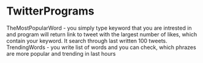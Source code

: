 # TwitterPrograms
TheMostPopularWord - you simply type keyword that you are intrested in and program will return link to tweet with the largest number of likes, which contain your keyword. It search through last written 100 tweets.
TrendingWords - you write list of words and you can check, which phrazes are more popular and trending in last hours
